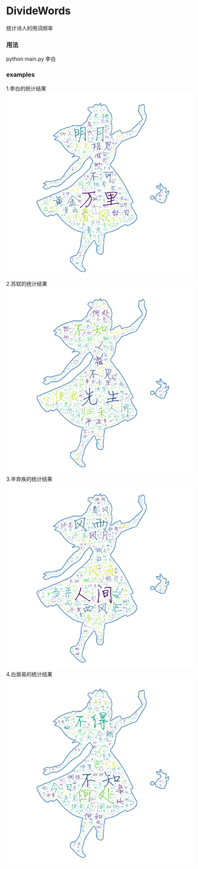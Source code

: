 # DivideWords
统计诗人的用词频率

### 用法
python main.py 李白

### examples
1.李白的统计结果
![libai](/images/李白.png)
2.苏轼的统计结果
![sushi](/images/苏轼.png)
3.辛弃疾的统计结果
![xqj](/images/辛弃疾.png)
4.白居易的统计结果
![bjy](/images/白居易.png)
